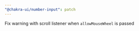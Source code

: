 ```yaml
---
"@chakra-ui/number-input": patch
---
```


Fix warning with scroll listener when `allowMouseWheel` is passed
